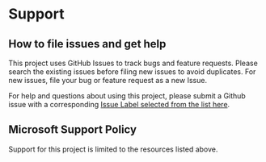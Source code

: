 # Support

## How to file issues and get help

This project uses GitHub Issues to track bugs and feature requests. Please search the existing issues before filing new issues to avoid duplicates.  For new issues, file your bug or feature request as a new Issue.

For help and questions about using this project, please submit a Github issue with a corresponding [Issue Label selected from the list here](https://github.com/microsoft/gr-azure/labels).

## Microsoft Support Policy

Support for this project is limited to the resources listed above.
